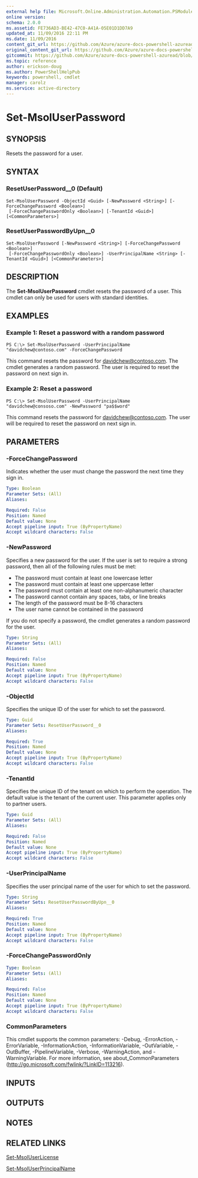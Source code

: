 ```yaml
---
external help file: Microsoft.Online.Administration.Automation.PSModule.dll-Help.xml
online version:
schema: 2.0.0
ms.assetid: FE736AD3-BE42-47C0-A41A-05E01D1DD7A9
updated_at: 11/09/2016 22:11 PM
ms.date: 11/09/2016
content_git_url: https://github.com/Azure/azure-docs-powershell-azuread/blob/RobdeJong-patch-5/Azure%20AD%20Cmdlets/MSOnline/v1/Set-MsolUserPassword.md
original_content_git_url: https://github.com/Azure/azure-docs-powershell-azuread/blob/RobdeJong-patch-5/Azure%20AD%20Cmdlets/MSOnline/v1/Set-MsolUserPassword.md
gitcommit: https://github.com/Azure/azure-docs-powershell-azuread/blob/a602340dee47e7edf41f6c5af3edb93e03ac1b45
ms.topic: reference
author: erickson-doug
ms.author: PowerShellHelpPub
keywords: powershell, cmdlet
manager: carolz
ms.service: active-directory
---
```


# Set-MsolUserPassword

## SYNOPSIS
Resets the password for a user.

## SYNTAX

### ResetUserPassword__0 (Default)
```
Set-MsolUserPassword -ObjectId <Guid> [-NewPassword <String>] [-ForceChangePassword <Boolean>]
 [-ForceChangePasswordOnly <Boolean>] [-TenantId <Guid>] [<CommonParameters>]
```

### ResetUserPasswordByUpn__0
```
Set-MsolUserPassword [-NewPassword <String>] [-ForceChangePassword <Boolean>]
 [-ForceChangePasswordOnly <Boolean>] -UserPrincipalName <String> [-TenantId <Guid>] [<CommonParameters>]
```

## DESCRIPTION
The **Set-MsolUserPassword** cmdlet resets the password of a user.
This cmdlet can only be used for users with standard identities.

## EXAMPLES

### Example 1: Reset a password with a random password
```
PS C:\> Set-MsolUserPassword -UserPrincipalName "davidchew@contoso.com" -ForceChangePassword
```

This command resets the password for davidchew@contoso.com.
The cmdlet generates a random password.
The user is required to reset the password on next sign in.

### Example 2: Reset a password
```
PS C:\> Set-MsolUserPassword -UserPrincipalName "davidchew@consoso.com" -NewPassword "pa$$word"
```

This command resets the password for davidchew@contoso.com.
The user will be required to reset the password on next sign in.

## PARAMETERS

### -ForceChangePassword
Indicates whether the user must change the password the next time they sign in.

```yaml
Type: Boolean
Parameter Sets: (All)
Aliases:

Required: False
Position: Named
Default value: None
Accept pipeline input: True (ByPropertyName)
Accept wildcard characters: False
```

### -NewPassword
Specifies a new password for the user.
If the user is set to require a strong password, then all of the following rules must be met:

* The password must contain at least one lowercase letter
* The password must contain at least one uppercase letter
* The password must contain at least one non-alphanumeric character
* The password cannot contain any spaces, tabs, or line breaks
* The length of the password must be 8-16 characters
* The user name cannot be contained in the password

If you do not specify a password, the cmdlet generates a random password for the user.

```yaml
Type: String
Parameter Sets: (All)
Aliases:

Required: False
Position: Named
Default value: None
Accept pipeline input: True (ByPropertyName)
Accept wildcard characters: False
```

### -ObjectId
Specifies the unique ID of the user for which to set the password.

```yaml
Type: Guid
Parameter Sets: ResetUserPassword__0
Aliases:

Required: True
Position: Named
Default value: None
Accept pipeline input: True (ByPropertyName)
Accept wildcard characters: False
```

### -TenantId
Specifies the unique ID of the tenant on which to perform the operation.
The default value is the tenant of the current user.
This parameter applies only to partner users.

```yaml
Type: Guid
Parameter Sets: (All)
Aliases:

Required: False
Position: Named
Default value: None
Accept pipeline input: True (ByPropertyName)
Accept wildcard characters: False
```

### -UserPrincipalName
Specifies the user principal name of the user for which to set the password.

```yaml
Type: String
Parameter Sets: ResetUserPasswordByUpn__0
Aliases:

Required: True
Position: Named
Default value: None
Accept pipeline input: True (ByPropertyName)
Accept wildcard characters: False
```

### -ForceChangePasswordOnly


```yaml
Type: Boolean
Parameter Sets: (All)
Aliases:

Required: False
Position: Named
Default value: None
Accept pipeline input: True (ByPropertyName)
Accept wildcard characters: False
```

### CommonParameters
This cmdlet supports the common parameters: -Debug, -ErrorAction, -ErrorVariable, -InformationAction, -InformationVariable, -OutVariable, -OutBuffer, -PipelineVariable, -Verbose, -WarningAction, and -WarningVariable. For more information, see about_CommonParameters (http://go.microsoft.com/fwlink/?LinkID=113216).

## INPUTS

## OUTPUTS

## NOTES

## RELATED LINKS
[Set-MsolUserLicense](./Set-MsolUserLicense.md)

[Set-MsolUserPrincipalName](./Set-MsolUserPrincipalName.md)
